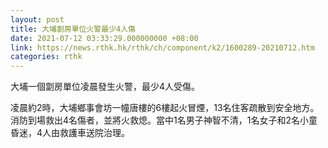 ```yaml
---
layout: post
title: 大埔劏房單位火警最少4人傷
date: 2021-07-12 03:33:29.000000000 +08:00
link: https://news.rthk.hk/rthk/ch/component/k2/1600289-20210712.htm
categories: rthk
---
```


大埔一個劏房單位凌晨發生火警，最少4人受傷。

凌晨約2時，大埔鄉事會坊一幢唐樓的6樓起火冒煙，13名住客疏散到安全地方。消防到場救出4名傷者，並將火救熄。當中1名男子神智不清，1名女子和2名小童昏迷，4人由救護車送院治理。

